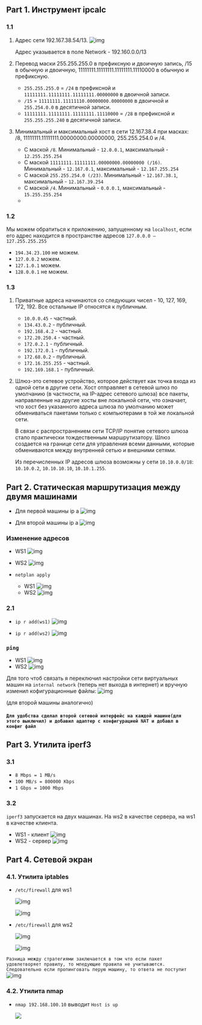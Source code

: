 ## Part 1. Инструмент ipcalc


### 1.1

1. Адрес сети 192.167.38.54/13.
   ![img](pictures/ipcalc_1.png)

    Адрес указывается в поле Network - 192.160.0.0/13
2. Перевод маски 255.255.255.0 в префиксную и двоичную запись, /15 в обычную и двоичную, 
    11111111.11111111.11111111.11110000 в обычную и префиксную.
    - `255.255.255.0` = `/24` в префиксной и  `11111111.11111111.11111111.00000000` в двоичной записи.
    - `/15` = `11111111.11111110.00000000.00000000` в двоичной и `255.254.0.0` в десятичной записи.
    - `11111111.11111111.11111111.11110000` = `/28` в префиксной и `255.255.255.240` в десятичной записи.
3. Минимальный и максимальный хост в сети 12.167.38.4 при масках: /8, 11111111.11111111.00000000.00000000, 
    255.255.254.0 и /4.
    - С маской `/8`. Минимальный - `12.0.0.1`, максимальный - `12.255.255.254`
    - С маской `11111111.11111111.00000000.00000000 (/16)`. Минимальный - `12.167.0.1`, максимальный - `12.167.255.254`
    - С маской `255.255.254.0 (/23)`. Минимальный - `12.167.38.1`, максимальный - `12.167.39.254`
    - С маской `/4`. Минимальный - `0.0.0.1`, максимальный - `15.255.255.254`
    - 
### 1.2

Мы можем обратиться к приложению, запущенному на `localhost`, если его адрес находится в пространстве адресов
`127.0.0.0 — 127.255.255.255`

   - `194.34.23.100` не можем.
   - `127.0.0.2` можем.
   - `127.1.0.1` можем.
   - `128.0.0.1` не можем.


### 1.3


1. Приватные адреса начинаются со следующих чисел - 10, 127, 169, 172, 192. Все остальные IP относятся к публичным.
   - `10.0.0.45` - частный.
   - `134.43.0.2` - публичный.
   - `192.168.4.2` - частный.
   - `172.20.250.4` - частный.
   - `172.0.2.1` - публичный.
   - `192.172.0.1` - публичный.
   - `172.68.0.2` - публичный.
   - `172.16.255.255` - частный.
   - `192.169.168.1` - публичный.

2. Шлюз-это сетевое устройство, которое действует как точка входа из одной сети в другие сети. 
   Хост отправляет в сетевой шлюз по умолчанию (в частности, на IP-адрес сетевого шлюза) все пакеты,
   направленные на другие хосты вне локальной сети, 
   что означает, что хост без указанного адреса шлюза по умолчанию может обмениваться пакетами 
   только с компьютерами в той же локальной сети.

   В связи с распространением сети TCP/IP 
   понятие сетевого шлюза стало практически тождественным маршрутизатору. 
   Шлюз создается на границе сети для управления всеми данными, 
   которые обмениваются между внутренней сетью и внешними сетями.

   Из перечисленных IP адресов шлюза возможны у сети `10.10.0.0/18`:
   `10.10.0.2`, `10.10.10.10`,  `10.10.1.255`.

## Part 2. Статическая маршрутизация между двумя машинами

- Для первой машины ip a
   ![img](pictures/ip_a_1.png)

- Для второй машины ip a
  ![img](pictures/ip_a_2.png)

### Изменение адресов

- WS1
  ![img](pictures/ws1-yaml_1.png)
- WS2
  ![img](pictures/ws2-yaml_1.png)

- `netplan apply`
  - WS1
    ![img](pictures/netplan_apply_ws1.png)
  - WS2
    ![img](pictures/netplan_apply_ws2.png)

### 2.1

- `ip r add(ws1)`
   ![img](pictures/ip_r_add_ws1.png)

- `ip r add(ws2)`
  ![img](pictures/ip_r_add_ws2.png)

### `ping`
- WS1
  ![img](pictures/ping_ws1_1.png)
- WS2
  ![img](pictures/ping_ws2_1.png)

Для того чтоб связать я переключил настройки сети виртуальных машин на `internal network` (теперь нет выхода в интернет)
и вручную изменил кофигурационные файлы:
![img](pictures/config-for-routing-1.png) 

(для второй машины аналогично)

#### `Для удобства сделал второй сетевой интерфейс на каждой машине(для этого выключил) и добавил адаптер с конфигурацией NAT и добавл в конфиг файл`

## Part 3. Утилита iperf3

### 3.1
- `8 Mbps = 1 MB/s`
- `100 MB/s = 800000 Kbps`
- `1 Gbps = 1000 Mbps`


### 3.2
`iperf3` запускается на двух машинах. На ws2 в качестве сервера, на ws1 в качестве клиента.
- WS1 - клиент
  ![img](pictures/iperf3_ws1.png)
- WS2 - сервер
  ![img](pictures/iperf3_ws2.png)

## Part 4. Сетевой экран

### 4.1. Утилита iptables

- `/etc/firewall` для  ws1

   ![img](pictures/firewall_ws1.png)

   ![img](pictures/firewall_ws2_run.png)


- `/etc/firewall` для  ws2

  ![img](pictures/firewall_ws2.png)

  ![img](pictures/firewall_ws1_run.png)

`Разница между стратегиями заключается в том что если пакет удовлетворяет правилу, то мледующие правила не учитываются.
Следовательно если пропинговать перую машину, то ответа не поступит`
![img](pictures/firewall_ping.png)

### 4.2. Утилита nmap

- `nmap 192.168.100.10` выводит `Host is up`

   ![](pictures/nmap.png)

